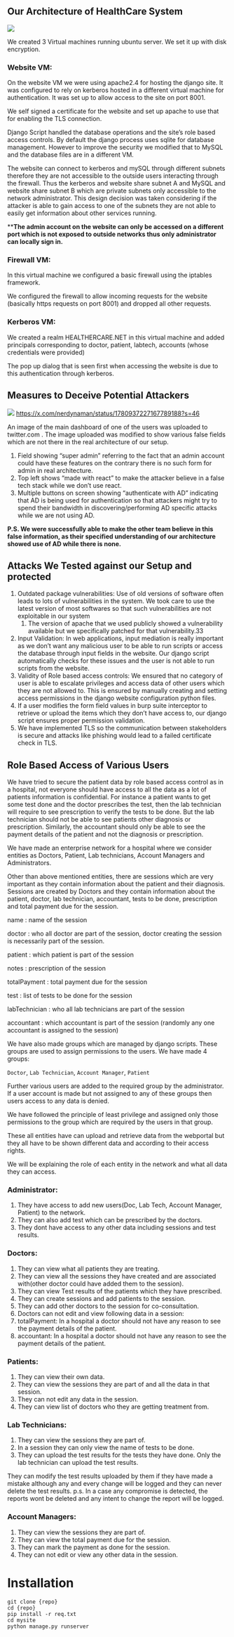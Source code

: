 
## **Our Architecture of HealthCare System**

![](Aspose.Words.793a7681-2d5d-4288-9865-a9563762bf48.001.jpeg)


We created 3 Virtual machines running ubuntu server. We set it up with disk encryption.

### Website VM:

On the website VM we were using apache2.4 for hosting the django site. It was configured to rely on kerberos hosted in a different virtual machine for authentication. It was set up to allow access to the site on port 8001.

We self signed a certificate for the website and set up apache to use that for enabling the TLS connection.

Django Script handled the database operations and the site’s role based access controls. By default the django process uses sqlite for database management. However to improve the security we modified that to MySQL and the database files are in a different VM.

The website can connect to kerberos and mySQL through different subnets therefore they are not accessible to the outside users interacting through the firewall. Thus the kerberos and website share subnet A and MySQL and website share subnet B which are private subnets only accessible to the network administrator. This design decision was taken considering if the attacker is able to gain access to one of the subnets they are not able to easily get information about other services running.

\*\***The admin account on the website can only be accessed on a different port which is not exposed to outside networks thus only administrator can locally sign in.**

### Firewall VM:

In this virtual machine we configured a basic firewall using the iptables framework.

We configured the firewall to allow incoming requests for the website (basically https requests on port 8001) and dropped all other requests.

### Kerberos VM:

We created a realm HEALTHERCARE.NET in this virtual machine and added principals corresponding to doctor, patient, labtech, accounts (whose credentials were provided)

The pop up dialog that is seen first when accessing the website is due to this authentication through kerberos.

## **Measures to Deceive Potential Attackers**
![](Aspose.Words.793a7681-2d5d-4288-9865-a9563762bf48.002.jpeg)
https://x.com/nerdynaman/status/1780937227167789188?s=46

An image of the main dashboard of one of the users was uploaded to twitter.com . The image uploaded was modified to show various false fields which are not there in the real architecture of our setup.

1) Field showing “super admin” referring to the fact that an admin account could have these features on the contrary there is no such form for admin in real architecture.
1) Top left shows “made with react” to make the attacker believe in a false tech stack while we don’t use react.
1) Multiple buttons on screen showing “authenticate with AD” indicating that AD is being used for authentication so that attackers might try to spend their bandwidth in discovering/performing AD specific attacks while we are not using AD.

**P.S. We were successfully able to make the other team believe in this false information, as their specified understanding of our architecture showed use of AD while there is none.**

## **Attacks We Tested against our Setup and protected**

1. Outdated package vulnerabilities: Use of old versions of software often leads to lots of vulnerabilities in the system. We took care to use the latest version of most softwares so that such vulnerabilities are not exploitable in our system
   1. The version of apache that we used publicly showed a vulnerability available but we specifically patched for that vulnerability.33
1. Input Validation: In web applications, input mediation is really important as we don’t want any malicious user to be able to run scripts or access the database through input fields in the website. Our django script automatically checks for these issues and the user is not able to run scripts from the website.
1. Validity of Role based access controls: We ensured that no category of user is able to escalate privileges and access data of other users which they are not allowed to. This is ensured by manually creating and setting access permissions in the django website configuration python files.
1. If a user modifies the form field values in burp suite interceptor to retrieve or upload the items which they don’t have access to, our django script ensures proper permission validation.
1. We have implemented TLS so the communication between stakeholders is secure and attacks like phishing would lead to a failed certificate check in TLS.

## **Role Based Access of Various Users**

We have tried to secure the patient data by role based access control as in a hospital, not everyone should have access to all the data as a lot of patients information is confidential. For instance a patient wants to get some test done and the doctor prescribes the test, then the lab technician will require to see prescription to verify the tests to be done. But the lab technician should not be able to see patients other diagnosis or prescription. Similarly, the accountant should only be able to see the payment details of the patient and not the diagnosis or prescription.

We have made an enterprise network for a hospital where we consider entities as Doctors, Patient, Lab technicians, Account Managers and Administrators.

Other than above mentioned entities, there are sessions which are very important as they contain information about the patient and their diagnosis. Sessions are created by Doctors and they contain information about the patient, doctor, lab technician, accountant, tests to be done, prescription and total payment due for the session.

name : name of the session

doctor : who all doctor are part of the session, doctor creating the session is necessarily part of the session.

patient : which patient is part of the session

notes : prescription of the session

totalPayment : total payment due for the session

test : list of tests to be done for the session

labTechnician : who all lab technicians are part of the session

accountant : which accountant is part of the session (randomly any one accountant is assigned to the session)

We have also made groups which are managed by django scripts. These groups are used to assign permissions to the users. We have made 4 groups:

`Doctor`, `Lab Technician`, `Account Manager`, `Patient`

Further various users are added to the required group by the administrator. If a user account is made but not assigned to any of these groups then users access to any data is denied.

We have followed the principle of least privilege and assigned only those permissions to the group which are required by the users in that group.

These all entities have can upload and retrieve data from the webportal but they all have to be shown different data and according to their access rights.

We will be explaining the role of each entity in the network and what all data they can access.

### **Administrator:**

1. They have access to add new users(Doc, Lab Tech, Account Manager, Patient) to the network.
1. They can also add test which can be prescribed by the doctors.
1. They dont have access to any other data including sessions and test results.

### **Doctors:**

1. They can view what all patients they are treating.
1. They can view all the sessions they have created and are associated with(other doctor could have added them to the session).
1. They can view Test results of the patients which they have prescribed.
1. They can create sessions and add patients to the session.
1. They can add other doctors to the session for co-consultation.
1. Doctors can not edit and view following data in a session:
1. totalPayment: In a hospital a doctor should not have any reason to see the payment details of the patient.
1. accountant: In a hospital a doctor should not have any reason to see the payment details of the patient.

### **Patients:**

1. They can view their own data.
1. They can view the sessions they are part of and all the data in that session.
1. They can not edit any data in the session.
1. They can view list of doctors who they are getting treatment from.

### **Lab Technicians:**

1. They can view the sessions they are part of.
1. In a session they can only view the name of tests to be done.
3. They can upload the test results for the tests they have done. Only the lab technician can upload the test results.

They can modify the test results uploaded by them if they have made a mistake although any and every change will be logged and they can never delete the test results. p.s. In a case any compromise is detected, the reports wont be deleted and any intent to change the report will be logged.

### **Account Managers:**

1. They can view the sessions they are part of.
1. They can view the total payment due for the session.
1. They can mark the payment as done for the session.
1. They can not edit or view any other data in the session.

# Installation
```
git clone {repo}
cd {repo}
pip install -r req.txt
cd mysite
python manage.py runserver
```
